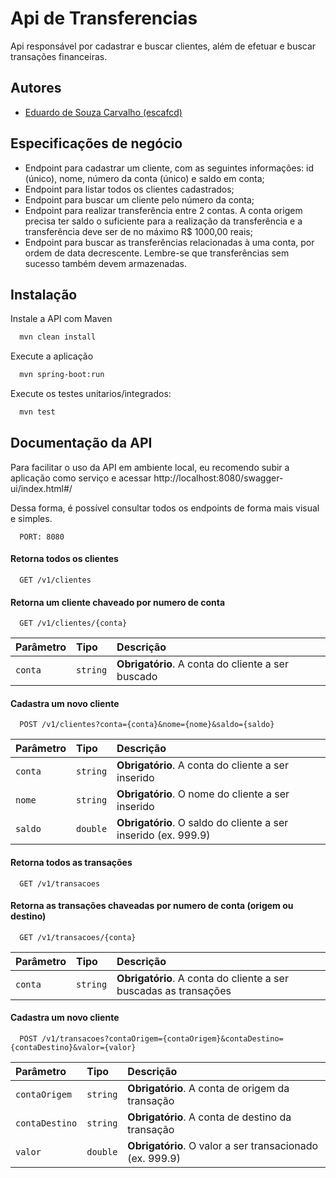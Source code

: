 # Api de Transferencias

Api responsável por cadastrar e buscar clientes, além de efetuar e buscar transações financeiras.


## Autores

- [Eduardo de Souza Carvalho (escafcd)](https://www.github.com/theoaked)


## Especificações de negócio

- Endpoint para cadastrar um cliente, com as seguintes informações: id (único), nome, número da conta (único) e saldo em conta;
- Endpoint para listar todos os clientes cadastrados;
- Endpoint para buscar um cliente pelo número da conta;
- Endpoint para realizar transferência entre 2 contas. A conta origem precisa ter saldo o suficiente para a realização da transferência e a transferência deve ser de no máximo R$ 1000,00 reais;
- Endpoint para buscar as transferências relacionadas à uma conta, por ordem de data decrescente. Lembre-se que transferências sem sucesso também devem armazenadas.


## Instalação

Instale a API com Maven

```bash
  mvn clean install
```

Execute a aplicação

```bash
  mvn spring-boot:run
```

Execute os testes unitarios/integrados:

```bash
  mvn test
```


## Documentação da API

Para facilitar o uso da API em ambiente local, eu recomendo subir a aplicação como serviço e acessar http://localhost:8080/swagger-ui/index.html#/

Dessa forma, é possível consultar todos os endpoints de forma mais visual e simples.

```http
  PORT: 8080
```

#### Retorna todos os clientes

```http
  GET /v1/clientes
```


#### Retorna um cliente chaveado por numero de conta

```http
  GET /v1/clientes/{conta}
```

| Parâmetro   | Tipo       | Descrição                                   |
| :---------- | :--------- | :------------------------------------------ |
| `conta`      | `string` | **Obrigatório**. A conta do cliente a ser buscado |


#### Cadastra um novo cliente

```http
  POST /v1/clientes?conta={conta}&nome={nome}&saldo={saldo}
```

| Parâmetro   | Tipo       | Descrição                                   |
| :---------- | :--------- | :------------------------------------------ |
| `conta`      | `string` | **Obrigatório**. A conta do cliente a ser inserido |
| `nome`       | `string` | **Obrigatório**. O nome do cliente a ser inserido |
| `saldo`      | `double` | **Obrigatório**. O saldo do cliente a ser inserido (ex. 999.9) |

#### Retorna todos as transações

```http
  GET /v1/transacoes
```


#### Retorna as transações chaveadas por numero de conta (origem ou destino)

```http
  GET /v1/transacoes/{conta}
```

| Parâmetro   | Tipo       | Descrição                                   |
| :---------- | :--------- | :------------------------------------------ |
| `conta`      | `string` | **Obrigatório**. A conta do cliente a ser buscadas as transações |


#### Cadastra um novo cliente

```http
  POST /v1/transacoes?contaOrigem={contaOrigem}&contaDestino={contaDestino}&valor={valor}
```

| Parâmetro   | Tipo       | Descrição                                   |
| :---------- | :--------- | :------------------------------------------ |
| `contaOrigem`   | `string` | **Obrigatório**. A conta de origem da transação |
| `contaDestino`  | `string` | **Obrigatório**. A conta de destino da transação |
| `valor`         | `double` | **Obrigatório**. O valor a ser transacionado (ex. 999.9) |



